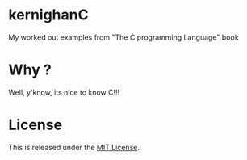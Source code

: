 kernighanC
==========

My worked out examples from "The C programming Language" book

Why ?
=====

Well, y'know, its nice to know C!!!

License
=======

This is released under the [MIT License](http://www.opensource.org/licenses/MIT).

